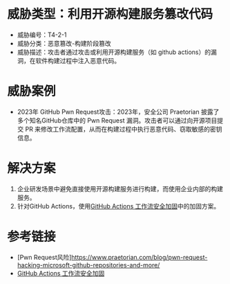 # 威胁类型：利用开源构建服务篡改代码
- 威胁编号：T4-2-1
- 威胁分类：恶意篡改-构建阶段篡改
- 威胁描述：攻击者通过攻击或利用开源构建服务（如 github actions）的漏洞，在软件构建过程中注入恶意代码。

# 威胁案例
- 2023年 GitHub Pwn Request攻击：2023年，安全公司 Praetorian 披露了多个知名GitHub仓库中的 Pwn Request 漏洞。攻击者可以通过向开源项目提交 PR 来修改工作流配置，从而在构建过程中执行恶意代码、窃取敏感的密钥信息。

# 解决方案
1. 企业研发场景中避免直接使用开源构建服务进行构建，而使用企业内部的构建服务。
2. 针对GitHub Actions，使用[GitHub Actions 工作流安全加固](https://securitylab.github.com/research/github-actions-preventing-pwn-requests/)中的加固方案。

# 参考链接
- [Pwn Request风险]https://www.praetorian.com/blog/pwn-request-hacking-microsoft-github-repositories-and-more/
- [GitHub Actions 工作流安全加固](https://securitylab.github.com/research/github-actions-preventing-pwn-requests/)